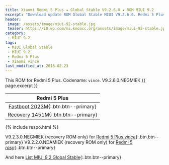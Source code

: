 ```yaml
---
title: Xiaomi Redmi 5 Plus ★ Global Stable V9.2.6.0 ★ ROM MIUI 9.2
excerpt: "Download update ROM Global Stable MIUI V9.2.6.0. Redmi 5 Plus (vince). Recovery ROM (updater/.zip) Fastboot ROM (firmware/.tgz)"
header:
 image: /assets/image/miui-92-stable.jpg
 teaser: https://i0.wp.com/mi.knoacc.org/assets/image/miui-92-stable.jpg?resize=420,210
category:
 - MIUI 9.2
tags:
 - MIUI Global Stable
 - MIUI 9.2
 - Redmi 5 Plus
 - Xiaomi vince
last_modified_at: 2018-02-23
---
```

This ROM for Redmi 5 Plus. Codename: `vince`. V9.2.6.0.NEGMIEK {{ page.excerpt }}

| Redmi 5 Plus |
|:------:|
| [Fastboot 2023M](bigota?ver=V9.2.6.0.NEGMIEK&type=vince_global_images&size=2023M&name=20180122.0000.00_7.1_global_7410dfd97a.tgz){:.btn.btn--primary} |
| [Recovery 1451M](bigota?ver=V9.2.6.0.NEGMIEK&type=miui_HM5PlusGlobal&size=1451M&name=961aeef62a_7.1.zip){:.btn.btn--primary} |

{% include respo.html %}

V9.2.3.0.NEGMIEK (recovery ROM only) for [Redmi 5 Plus _vince_](/global-stable-miui-923-redmi-5-plus-vince-recovery-only){:.btn.btn--primary}
V9.2.2.0.NDAMIEK (recovery ROM only) for [Redmi 5 _rosy_](/global-stable-miui-922-redmi-5-rosy-recovery-only){:.btn.btn--primary}

And here [List MIUI 9.2 Global Stable](https://mi.knoacc.org/update-rom-miui-92-global-stable-full-changelog){:.btn.btn--primary}
